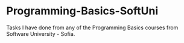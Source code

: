 # Programming-Basics-SoftUni
Tasks I have done from any of the Programming Basics courses from Software University - Sofia.
